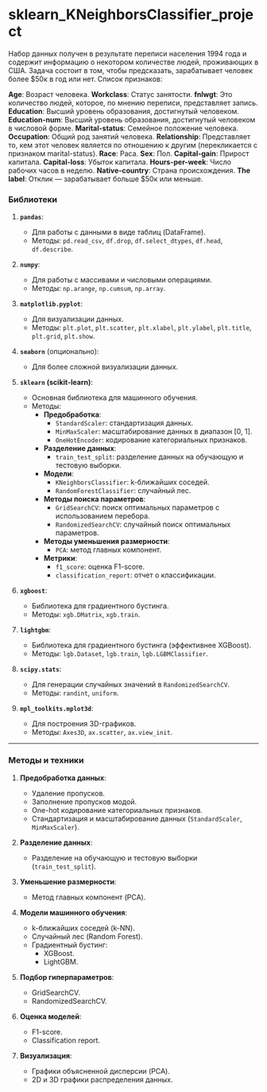 # sklearn_KNeighborsClassifier_project

Набор данных получен в результате переписи населения 1994 года и содержит информацию о некотором количестве людей, проживающих в США. Задача состоит в том, чтобы предсказать, зарабатывает человек более $50к в год или нет. Список признаков:

**Age**: Возраст человека.
**Workclass**: Статус занятости.
**fnlwgt**: Это количество людей, которое, по мнению переписи, представляет запись.
**Education**: Высший уровень образования, достигнутый человеком.
**Education-num**: Высший уровень образования, достигнутый человеком в числовой форме.
**Marital-status**: Семейное положение человека.
**Occupation**: Общий род занятий человека.
**Relationship**: Представляет то, кем этот человек является по отношению к другим (перекликается с признаком marital-status).
**Race**: Раса.
**Sex**: Пол.
**Capital-gain**: Прирост капитала.
**Capital-loss**: Убыток капитала.
**Hours-per-week**: Число рабочих часов в неделю.
**Native-country**: Страна происхождения.
**The label**: Отклик — зарабатывает больше $50к или меньше.

### **Библиотеки**

1. **`pandas`**:
   - Для работы с данными в виде таблиц (DataFrame).
   - Методы: `pd.read_csv`, `df.drop`, `df.select_dtypes`, `df.head`, `df.describe`.

2. **`numpy`**:
   - Для работы с массивами и числовыми операциями.
   - Методы: `np.arange`, `np.cumsum`, `np.array`.

3. **`matplotlib.pyplot`**:
   - Для визуализации данных.
   - Методы: `plt.plot`, `plt.scatter`, `plt.xlabel`, `plt.ylabel`, `plt.title`, `plt.grid`, `plt.show`.

4. **`seaborn`** (опционально):
   - Для более сложной визуализации данных.

5. **`sklearn` (scikit-learn)**:
   - Основная библиотека для машинного обучения.
   - Методы:
     - **Предобработка**:
       - `StandardScaler`: стандартизация данных.
       - `MinMaxScaler`: масштабирование данных в диапазон [0, 1].
       - `OneHotEncoder`: кодирование категориальных признаков.
     - **Разделение данных**:
       - `train_test_split`: разделение данных на обучающую и тестовую выборки.
     - **Модели**:
       - `KNeighborsClassifier`: k-ближайших соседей.
       - `RandomForestClassifier`: случайный лес.
     - **Методы поиска параметров**:
       - `GridSearchCV`: поиск оптимальных параметров с использованием перебора.
       - `RandomizedSearchCV`: случайный поиск оптимальных параметров.
     - **Методы уменьшения размерности**:
       - `PCA`: метод главных компонент.
     - **Метрики**:
       - `f1_score`: оценка F1-score.
       - `classification_report`: отчет о классификации.

6. **`xgboost`**:
   - Библиотека для градиентного бустинга.
   - Методы: `xgb.DMatrix`, `xgb.train`.

7. **`lightgbm`**:
   - Библиотека для градиентного бустинга (эффективнее XGBoost).
   - Методы: `lgb.Dataset`, `lgb.train`, `lgb.LGBMClassifier`.

8. **`scipy.stats`**:
   - Для генерации случайных значений в `RandomizedSearchCV`.
   - Методы: `randint`, `uniform`.

9. **`mpl_toolkits.mplot3d`**:
   - Для построения 3D-графиков.
   - Методы: `Axes3D`, `ax.scatter`, `ax.view_init`.

---

### **Методы и техники**

1. **Предобработка данных**:
   - Удаление пропусков.
   - Заполнение пропусков модой.
   - One-hot кодирование категориальных признаков.
   - Стандартизация и масштабирование данных (`StandardScaler`, `MinMaxScaler`).

2. **Разделение данных**:
   - Разделение на обучающую и тестовую выборки (`train_test_split`).

3. **Уменьшение размерности**:
   - Метод главных компонент (PCA).

4. **Модели машинного обучения**:
   - k-ближайших соседей (k-NN).
   - Случайный лес (Random Forest).
   - Градиентный бустинг:
     - XGBoost.
     - LightGBM.

5. **Подбор гиперпараметров**:
   - GridSearchCV.
   - RandomizedSearchCV.

6. **Оценка моделей**:
   - F1-score.
   - Classification report.

7. **Визуализация**:
   - Графики объясненной дисперсии (PCA).
   - 2D и 3D графики распределения данных.
